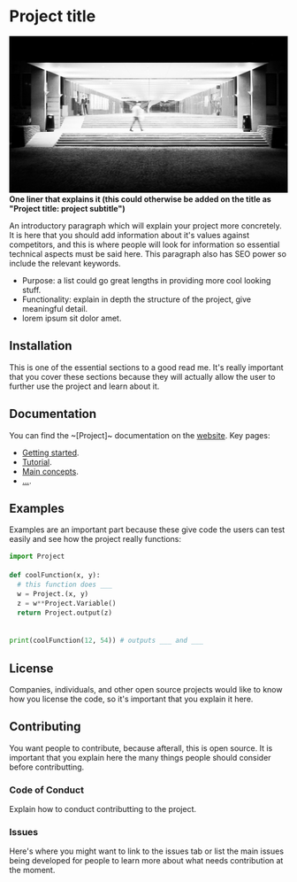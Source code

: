 # Project title
![A logo is essential and eye-grabbing.](./images/GITHUB.jpeg)
**One liner that explains it (this could otherwise be added on the title as "Project title: project subtitle")**

An introductory paragraph which will explain your project more concretely. It is here that you should add information about it's values against competitors, and this is where people will look for information so essential technical aspects must be said here. This paragraph also has SEO power so include the relevant keywords.
* Purpose: a list could go great lengths in providing more cool looking stuff.
* Functionality: explain in depth the structure of the project, give meaningful detail.
* lorem ipsum sit dolor amet.
## Installation 
This is one of the essential sections to a good read me. It's really important that you cover these sections because they will actually allow the user to further use the project and learn about it.
## Documentation
You can find the ~[Project]~ documentation on the [website](https://www.docs.com).
Key pages:
* [Getting started](https://www.docs.com/getting-started).
* [Tutorial](https://www.docs.com/tutorial).
* [Main concepts](https://www.docs.com/main-concepts).
* [...](https://www.docs.com/other).
## Examples
Examples are an important part because these give code the users can test easily and see how the project really functions:
```python
import Project

def coolFunction(x, y):
  # this function does ___
  w = Project.(x, y)
  z = w**Project.Variable()
  return Project.output(z)
  

print(coolFunction(12, 54)) # outputs ___ and ___
```
## License 
Companies, individuals, and other open source projects would like to know how you license the code, so it's important that you explain it here.
## Contributing
You want people to contribute, because afterall, this is open source. It is important that you explain here the many things people should consider before contributting.
### Code of Conduct
Explain how to conduct contributting to the project. 
### Issues
Here's where you might want to link to the issues tab or list the main issues being developed for people to learn more about what needs contribution at the moment.
